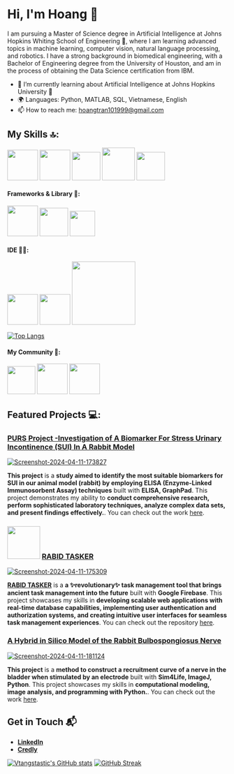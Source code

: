 # Hi, I'm Hoang 👋

I am pursuing a Master of Science degree in Artificial Intelligence at Johns Hopkins Whiting School of Engineering 🏫, where I am learning advanced topics in machine learning, computer vision, natural language processing, and robotics. I have a strong background in biomedical engineering, with a Bachelor of Engineering degree from the University of Houston, and am in the process of obtaining the Data Science certification from IBM.

- 🌱 I’m currently learning about Artificial Intelligence at Johns Hopkins University 🏫
- 🌍 Languages: Python, MATLAB, SQL, Vietnamese, English
- 📫 How to reach me: hoangtran101999@gmail.com

##  My Skills 🔝:
<img src="https://img.shields.io/badge/Python-FFD43B?style=for-the-badge&logo=python&logoColor=blue" heigh=20 width=70/> <img src="https://img.shields.io/badge/Pandas-2C2D72?style=for-the-badge&logo=pandas&logoColor=white" heigh=20 width=70/> <img src="https://img.shields.io/badge/Numpy-777BB4?style=for-the-badge&logo=numpy&logoColor=white" heigh=15 width=65/> <img src="https://img.shields.io/badge/Scratch-4D97FF?style=for-the-badge&logo=Scratch&logoColor=white" heigh=22 width=75/> <img src="https://img.shields.io/badge/%3C/%3E%20htmx-3D72D7?style=for-the-badge&logo=mysl&logoColor=white" heigh=15 width=65/> 
#### Frameworks & Library 🚀:
<img src="https://img.shields.io/badge/firebase-ffca28?style=for-the-badge&logo=firebase&logoColor=black" heigh=20 width=70/> <img src="https://img.shields.io/badge/Jupyter-F37626.svg?&style=for-the-badge&logo=Jupyter&logoColor=white" heigh=15 width=65/> <img src="https://img.shields.io/badge/conda-342B029.svg?&style=for-the-badge&logo=anaconda&logoColor=white" heigh=15 width=58/> 
#### IDE 👩‍💻:
<img src="https://img.shields.io/badge/Colab-F9AB00?style=for-the-badge&logo=googlecolab&color=525252" heigh=20 width=70/> <img src="https://img.shields.io/badge/replit-667881?style=for-the-badge&logo=replit&logoColor=white" heigh=20 width=70/> <img src="https://img.shields.io/badge/Visual_Studio_Code-0078D4?style=for-the-badge&logo=visual%20studio%20code&logoColor=white" heigh=55 width=145/>

[![Top Langs](https://github-readme-stats.vercel.app/api/top-langs/?username=vtangstastic&langs_count=5&layout=compact)](https://github.com/vtangstastic/github-readme-stats)

#### My Community 👥:

<img src="https://img.shields.io/badge/Kaggle-20BEFF?style=for-the-badge&logo=Kaggle&logoColor=white" heigh=15 width=64/> <img src="https://img.shields.io/badge/Devpost-003E54?style=for-the-badge&logo=Devpost&logoColor=white" heigh=20 width=70/> <img src="https://img.shields.io/badge/Coursera-0056D2?style=for-the-badge&logo=Coursera&logoColor=white" heigh=20 width=70/>

## Featured Projects 💻:

### [PURS Project -Investigation of A Biomarker For Stress Urinary Incontinence (SUI) In A Rabbit Model](https://drive.google.com/file/d/1PrvvQ2rqqqXtCfSAq6uNHbsneO3vrRzX/view)

<a href="https://ibb.co/B4QXcvc"><img src="https://i.ibb.co/tZv7QnQ/Screenshot-2024-04-11-173827.png" alt="Screenshot-2024-04-11-173827" border="0"></a>


**This project** is a **study aimed to identify the most suitable biomarkers for SUI in our animal model (rabbit) by employing ELISA (Enzyme-Linked Immunosorbent Assay) techniques** built with **ELISA, GraphPad**. This project demonstrates my ability to **conduct comprehensive research, perform sophisticated laboratory techniques, analyze complex data sets, and present findings effectively.**. You can check out the work [here](https://drive.google.com/file/d/1PrvvQ2rqqqXtCfSAq6uNHbsneO3vrRzX/view).

### [<img src="https://i.ibb.co/PwM7cc2/RT-logo.png" heigh=75 width=75>](https://rabid-tasker.web.app/) [RABID TASKER](https://rabid-tasker.web.app/Home)

<a href="https://ibb.co/BsbpV12"><img src="https://i.ibb.co/vzpFxt4/Screenshot-2024-04-11-175309.png" alt="Screenshot-2024-04-11-175309" border="0"></a>

**[RABID TASKER](https://rabid-tasker.web.app/Home)** is a **a ✨revolutionary✨ task management tool that brings ancient task management into the future** built with **Google Firebase**. This project showcases my skills in **developing scalable web applications with real-time database capabilities, implementing user authentication and authorization systems, and creating intuitive user interfaces for seamless task management experiences**. You can check out the repository [here](https://github.com/cytoshell/RowdyHacksSpring2024/tree/main).

### [A Hybrid in Silico Model of the Rabbit Bulbospongiosus Nerve](https://docs.google.com/presentation/d/1i-H6iJv23251j5xhvtSrhFYicCKRRGS2/edit?amp%3Bouid=106798688794723663606&amp%3Brtpof=true&amp%3Bsd=true#slide=id.g1e18d793b26_0_3)

<a href="https://ibb.co/wQyMvHV"><img src="https://i.ibb.co/z2sGkcp/Screenshot-2024-04-11-181124.png" alt="Screenshot-2024-04-11-181124" border="0"></a>

**This project** is a **method to construct a recruitment curve of a nerve in the bladder when stimulated by an electrode** built with **Sim4Life, ImageJ, Python**. This project showcases my skills in **computational modeling, image analysis, and programming with Python.**. You can check out the work [here](https://docs.google.com/presentation/d/1i-H6iJv23251j5xhvtSrhFYicCKRRGS2/edit?amp%3Bouid=106798688794723663606&amp%3Brtpof=true&amp%3Bsd=true#slide=id.g1e18d793b26_0_3).
## Get in Touch 📬

- **[LinkedIn](https://www.linkedin.com/in/hoang1802tran/)**
- **[Credly](https://www.credly.com/users/hoang-tran.09d2f0ee/badges)**

[![Vtangstastic's GitHub stats](https://github-readme-stats.vercel.app/api?username=vtangstastic&show_icons=true&theme=dracula&show=logo&rank_icon=github)](https://github.com/vtangstastic/github-readme-stats)
[![GitHub Streak](https://github-readme-streak-stats.herokuapp.com?user=vtangstastic&theme=radical&hide_border=true)](https://git.io/streak-stats)



